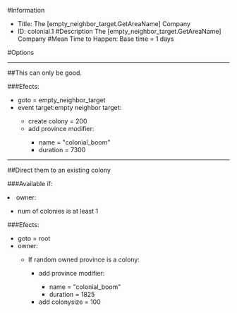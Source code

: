#Information
 - Title: The [empty_neighbor_target.GetAreaName] Company
 - ID: colonial.1
#Description
The [empty_neighbor_target.GetAreaName] Company
#Mean Time to Happen:
Base time = 1 days

#Options

___
##This can only be good.

###Efects:<ul><li>goto = empty_neighbor_target</li><li>event target:empty neighbor target:</li><ul><li>create colony = 200</li><li>add province modifier:</li><ul><li>name = "colonial_boom"</li><li>duration = 7300</li></ul></ul></ul>

___
##Direct them to an existing colony

###Available if:
<li>owner:</li><ul><li>num of colonies is at least 1</li></ul>

###Efects:<ul><li>goto = root</li><li>owner:</li><ul><li>If random owned province is a colony:</li><ul><li>add province modifier:</li><ul><li>name = "colonial_boom"</li><li>duration = 1825</li></ul><li>add colonysize = 100</li></ul></ul></ul>
